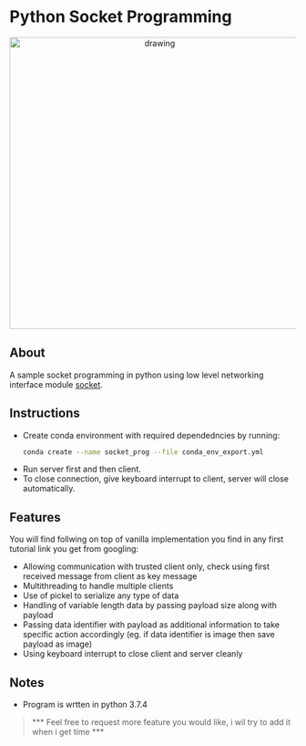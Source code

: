 # Python Socket Programming
<p align="center">
<img src="./client_data/sample_image.png" alt="drawing" width="512"/>
</p>

## About
A sample socket programming in python using low level networking interface module [socket](https://docs.python.org/3.3/library/socket.html). 

## Instructions
* Create conda environment with required dependedncies by running:
  ```bash
  conda create --name socket_prog --file conda_env_export.yml
  ```
* Run server first and then client.
* To close connection, give keyboard interrupt to client, server will close automatically.

## Features
You will find follwing on top of vanilla implementation you find in any first tutorial link you get from googling:
* Allowing communication with trusted client only, check using first received message from client as key message
* Multithreading to handle multiple clients
* Use of pickel to serialize any type of data 
* Handling of variable length data by passing payload size along with payload
* Passing data identifier with payload as additional information to take specific action accordingly (eg. if data identifier is image then save payload as image)
* Using keyboard interrupt to close client and server cleanly

## Notes
* Program is wrtten in python 3.7.4


> *** Feel free to request more feature you would like, i wil try to add it when i get time ***

